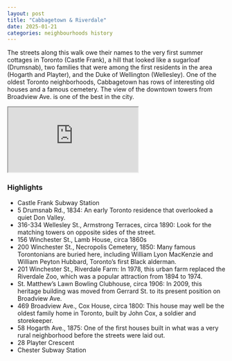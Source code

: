 ```yaml
---
layout: post
title: "Cabbagetown & Riverdale"
date: 2025-01-21
categories: neighbourhoods history
---
```




The streets along this walk owe their names to the very first summer cottages in Toronto (Castle Frank), a hill that looked like a sugarloaf (Drumsnab), two families that were among the first residents in the area (Hogarth and Playter), and the Duke of Wellington (Wellesley). One of the oldest Toronto neighborhoods, Cabbagetown has rows of interesting old houses and a famous cemetery. The view of the downtown towers from Broadview Ave. is one of the best in the city.

<iframe src="https://www.google.ca/maps/d/edit?mid=1BgTOV-nyYH3luU_NWEtKITNOhVrzBLU&usp=sharing"></iframe>

### Highlights
- Castle Frank Subway Station
- 5 Drumsnab Rd., 1834: An early Toronto residence that overlooked a quiet Don Valley.
- 316-334 Wellesley St., Armstrong Terraces, circa 1890: Look for the matching towers on opposite sides of the street.
- 156 Winchester St., Lamb House, circa 1860s
- 200 Winchester St., Necropolis Cemetery, 1850: Many famous Torontonians are buried here, including William Lyon MacKenzie and William Peyton Hubbard, Toronto’s first Black alderman.
- 201 Winchester St., Riverdale Farm: In 1978, this urban farm replaced the Riverdale Zoo, which was a popular attraction from 1894 to 1974.
- St. Matthew’s Lawn Bowling Clubhouse, circa 1906: In 2009, this heritage building was moved from Gerrard St. to its present position on Broadview Ave.
- 469 Broadview Ave., Cox House, circa 1800: This house may well be the oldest family home in Toronto, built by John Cox, a soldier and storekeeper.
- 58 Hogarth Ave., 1875: One of the first houses built in what was a very rural neighborhood before the streets were laid out.
- 28 Playter Crescent
- Chester Subway Station
